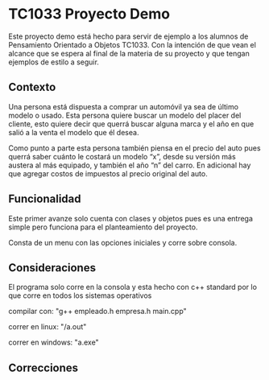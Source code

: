 # TC1033 Proyecto Demo
Este proyecto demo está hecho para servir de ejemplo a los alumnos de Pensamiento Orientado a Objetos TC1033. Con la intención de que vean el alcance que se espera al final de la materia de su proyecto y que tengan ejemplos de estilo a seguir. 

## Contexto

Una persona está dispuesta a comprar un automóvil ya sea de último modelo o usado. Esta persona quiere buscar un modelo del placer del cliente, esto quiere decir que querrá buscar alguna marca y el año en que salió a la venta el modelo que él desea.
 
Como punto a parte esta persona también piensa en el precio del auto pues querrá saber cuánto le costará un modelo “x”, desde su versión más austera al más equipado, y también el año “n” del carro. En adicional hay que agregar costos de impuestos al precio original del auto.


## Funcionalidad
Este primer avanze solo cuenta con clases y objetos pues es una entrega simple pero funciona para el planteamiento del proyecto.
  
Consta de un menu con las opciones iniciales y corre sobre consola.

## Consideraciones
El programa solo corre en la consola y esta hecho con c++ standard por lo que corre en todos los sistemas operativos

compilar con:
    "g++ empleado.h empresa.h main.cpp"
    
 correr en linux:
      "/a.out"
      
 correr en windows:
      "a.exe"
      
## Correcciones

